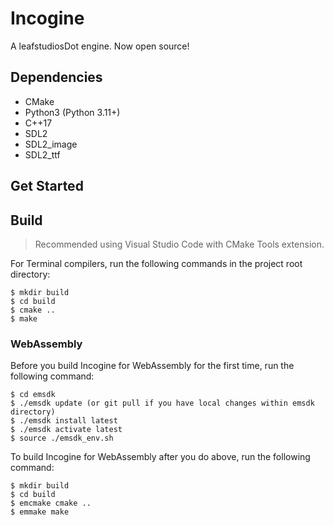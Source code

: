 # Incogine
A leafstudiosDot engine. Now open source!

## Dependencies
- CMake
- Python3 (Python 3.11+)
- C++17
- SDL2
- SDL2_image
- SDL2_ttf

## Get Started

## Build
> Recommended using Visual Studio Code with CMake Tools extension.

For Terminal compilers, run the following commands in the project root directory:
```
$ mkdir build
$ cd build
$ cmake ..
$ make
```

### WebAssembly

Before you build Incogine for WebAssembly for the first time, run the following command:
```
$ cd emsdk
$ ./emsdk update (or git pull if you have local changes within emsdk directory)
$ ./emsdk install latest
$ ./emsdk activate latest
$ source ./emsdk_env.sh
```

To build Incogine for WebAssembly after you do above, run the following command:
```
$ mkdir build
$ cd build
$ emcmake cmake ..
$ emmake make
```